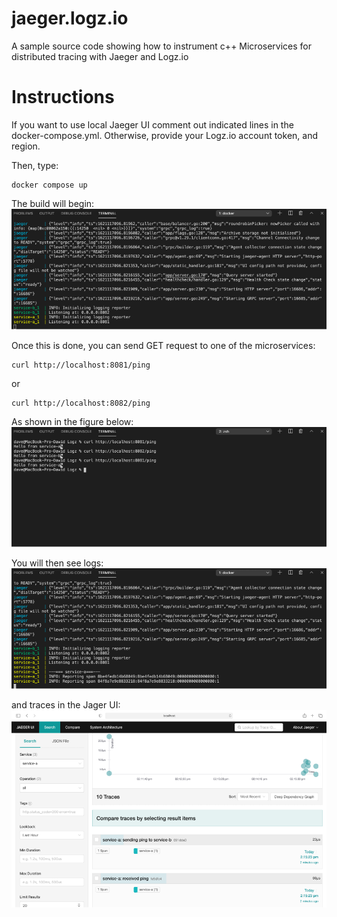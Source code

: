 # jaeger.logz.io
A sample source code showing how to instrument c++ Microservices for distributed tracing with Jaeger and Logz.io

# Instructions
If you want to use local Jaeger UI comment out indicated lines in the docker-compose.yml. Otherwise, provide your Logz.io account token, and region. 

Then, type:
```
docker compose up
```

The build will begin: 
![Figure](/images/01.png)

Once this is done, you can send GET request to one of the microservices:
```
curl http://localhost:8081/ping
```
or
```
curl http://localhost:8082/ping
```
As shown in the figure below:
![Figure](/images/02.png)

You will then see logs: 
![Figure](/images/03.png)

and traces in the Jager UI:
![Figure](/images/04.png)
